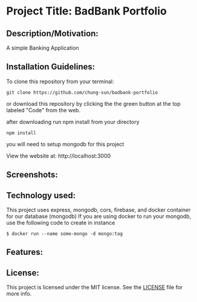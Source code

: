 # Project Title: BadBank Portfolio
## Description/Motivation:

A simple Banking Application

## Installation Guidelines:

To clone this repository from your terminal:

```
git clone https://github.com/chung-sun/badbank-portfolio
```
or download this repository by clicking the the green button at the top labeled "Code" from the web.

after downloading run npm install from your directory
```
npm install
```
you will need to setup mongodb for this project

View the website at: http://localhost:3000

## Screenshots:
## Technology used:

This project uses express, mongodb, cors, firebase, and docker container for our database (mongodb)
If you are using docker to run your mongodb, use the following code to create in instance
```
$ docker run --name some-mongo -d mongo:tag
```
## Features:
## License:
This project is licensed under the MIT license. See the [LICENSE](LICENSE) file for more info.

